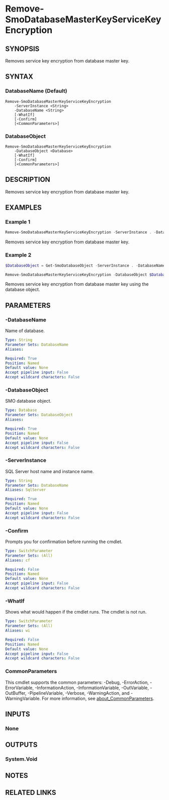 ﻿---
external help file: SqlServerTools-help.xml
Module Name: SqlServerTools
online version:
schema: 2.0.0
---

# Remove-SmoDatabaseMasterKeyServiceKeyEncryption

## SYNOPSIS
Removes service key encryption from database master key.

## SYNTAX

### DatabaseName (Default)
```
Remove-SmoDatabaseMasterKeyServiceKeyEncryption
	-ServerInstance <String>
	-DatabaseName <String>
	[-WhatIf]
	[-Confirm]
	[<CommonParameters>]
```

### DatabaseObject
```
Remove-SmoDatabaseMasterKeyServiceKeyEncryption
	-DatabaseObject <Database>
	[-WhatIf]
	[-Confirm]
	[<CommonParameters>]
```

## DESCRIPTION
Removes service key encryption from database master key.

## EXAMPLES

### Example 1
```powershell
Remove-SmoDatabaseMasterKeyServiceKeyEncryption -ServerInstance . -DatabaseName AdventureWorks
```

Removes service key encryption from database master key.

### Example 2
```powershell
$DatabaseObject = Get-SmoDatabaseObject -ServerInstance . -DatabaseName AdventureWorks

Remove-SmoDatabaseMasterKeyServiceKeyEncryption -DatabaseObject $DatabaseObject
```

Removes service key encryption from database master key using the database object.

## PARAMETERS

### -DatabaseName
Name of database.

```yaml
Type: String
Parameter Sets: DatabaseName
Aliases:

Required: True
Position: Named
Default value: None
Accept pipeline input: False
Accept wildcard characters: False
```

### -DatabaseObject
SMO database object.

```yaml
Type: Database
Parameter Sets: DatabaseObject
Aliases:

Required: True
Position: Named
Default value: None
Accept pipeline input: False
Accept wildcard characters: False
```

### -ServerInstance
SQL Server host name and instance name.

```yaml
Type: String
Parameter Sets: DatabaseName
Aliases: SqlServer

Required: True
Position: Named
Default value: None
Accept pipeline input: False
Accept wildcard characters: False
```

### -Confirm
Prompts you for confirmation before running the cmdlet.

```yaml
Type: SwitchParameter
Parameter Sets: (All)
Aliases: cf

Required: False
Position: Named
Default value: None
Accept pipeline input: False
Accept wildcard characters: False
```

### -WhatIf
Shows what would happen if the cmdlet runs.
The cmdlet is not run.

```yaml
Type: SwitchParameter
Parameter Sets: (All)
Aliases: wi

Required: False
Position: Named
Default value: None
Accept pipeline input: False
Accept wildcard characters: False
```

### CommonParameters
This cmdlet supports the common parameters: -Debug, -ErrorAction, -ErrorVariable, -InformationAction, -InformationVariable, -OutVariable, -OutBuffer, -PipelineVariable, -Verbose, -WarningAction, and -WarningVariable. For more information, see [about_CommonParameters](http://go.microsoft.com/fwlink/?LinkID=113216).

## INPUTS

### None

## OUTPUTS

### System.Void

## NOTES

## RELATED LINKS

